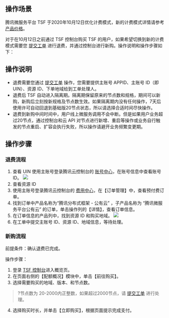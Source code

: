 ## 操作场景

腾讯微服务平台 TSF 于2020年10月12日优化计费模式，新的计费模式详情请参考 [产品价格](https://cloud.tencent.com/document/product/649/48614)。

对于在10月12日之前通过 TSF 控制台购买 TSF 的用户，如果希望切换到新的计费模式需要您 [提交工单](https://console.cloud.tencent.com/workorder/category) 进行退费，并通过控制台进行新购。操作说明和操作步骤如下：


## 操作说明
- 退费需要您通过 [提交工单](https://console.cloud.tencent.com/workorder/category) 操作，您需要提供主账号 APPID、主账号 ID（即 UIN）、资源 ID、下单地域给到工单处理人。
- 退费后 TSF 自动进入隔离期。隔离期保留原来的节点数和规格，期间可以新购，新购后立刻按新规格及节点数生效。如果隔离期内没有任何操作，7天后使用许可自动回退到基础版20节点状态，所以请选择合适时间尽快操作。
- 退费到新购中间时间中，用户线上微服务调用不会中断。但是如果用户业务超过20节点，通过控制台和云 API 对节点进行新增、重启等操作或业务自行触发的节点重启、扩容会执行失败，所以操作请避开业务频繁变更期。



## 操作步骤
### 退费流程
1. 查看 UIN
使用主账号登录腾讯云控制台的 [账号中心](https://console.cloud.tencent.com/developer)，在账号信息中查看账号 ID。
![](https://main.qcloudimg.com/raw/33062d9390b79e4ed859943a8a4d4596.png)
2. 查看资源 ID
  1. 使用主账号登录腾讯云控制台的 [费用中心](https://console.cloud.tencent.com/expense)，在【订单管理】中，查看预付费订单。
  2. 找到订单中产品名称为“腾讯分布式框架 - 公有云” ，子产品名称为 “腾讯微服务平台公有云” 的订单，单击操作列的【详情】，查看订单信息。
  3. 在订单信息的产品列中，找到资源 ID 和购买地域。
	 ![](https://main.qcloudimg.com/raw/434db7e687b169b889ef181deb8e07e7.png)
3. 在工单中提交主账号 ID、资源 ID、地域信息，等待处理。


### 新购流程
前提条件：确认退费已完成。

操作步骤：
1. 登录 [TSF 控制台](https://console.cloud.tencent.com/tsf/index?rid=1)进入概览页。
2. 在页面右侧的【配额概况】模块中，单击【前往购买】。
3. 选择需要购买的地域、版本、和节点数。
>?节点数为 20-2000内正整数，如果超过2000节点，请 [提交工单](https://console.cloud.tencent.com/workorder/category) 进行处理。
4. 选择购买时长，并单击【立即购买】，根据页面提示完成支付。




